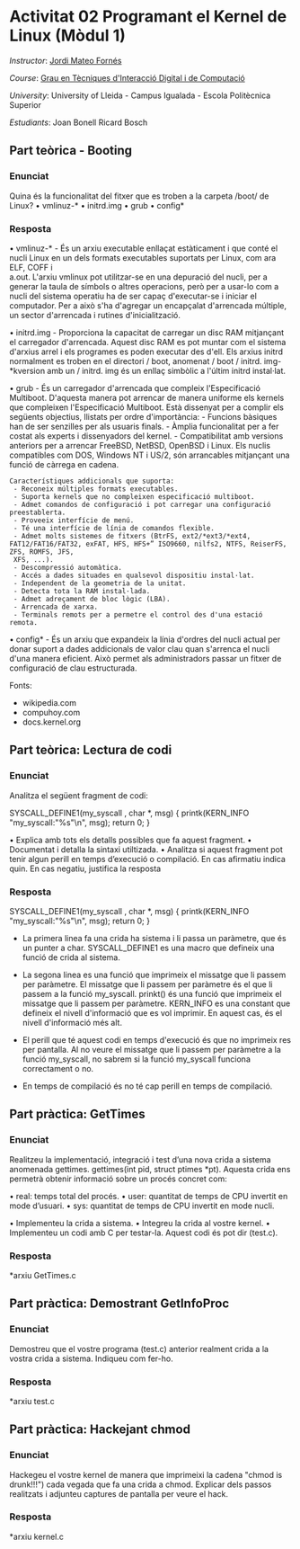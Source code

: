 # Activitat 02 Programant el Kernel de Linux (Mòdul 1)

*Instructor*: [Jordi Mateo Fornés](http:jordimateofornes.com)

*Course*: [Grau en Tècniques d'Interacció Digital i de Computació](http://www.grauinteraccioicomputacio.udl.cat/ca/index.html)

*University*: University of Lleida - Campus Igualada - Escola Politècnica Superior

*Estudiants*: Joan Bonell
              Ricard Bosch

## Part teòrica - Booting

### Enunciat

Quina és la funcionalitat del fitxer que es troben a la carpeta /boot/ de Linux?
  • vmlinuz-* 
  • initrd.img 
  • grub
  • config*
 
### Resposta

  • vmlinuz-* 
    - És un arxiu executable enllaçat estàticament i que conté el nucli Linux en un dels formats executables suportats per Linux, com ara ELF, COFF i         
    a.out. L'arxiu vmlinux pot utilitzar-se en una depuració del nucli, per a generar la taula de símbols o altres operacions, però per a usar-lo com a 
    nucli del sistema operatiu ha de ser capaç d'executar-se i iniciar el computador. Per a això s'ha d'agregar un encapçalat d'arrencada múltiple, un 
    sector d'arrencada i rutines d'inicialització.
  
  • initrd.img 
    - Proporciona la capacitat de carregar un disc RAM mitjançant el carregador d'arrencada. Aquest disc RAM es pot muntar com el sistema d'arxius arrel i 
    els programes es poden executar des d'ell. Els arxius initrd normalment es troben en el directori / boot, anomenat / boot / initrd. img-*kversion amb 
    un / initrd. img és un enllaç simbòlic a l'últim initrd instal·lat.
  
  • grub
    - És un carregador d'arrencada que compleix l'Especificació Multiboot. D'aquesta manera pot arrencar de manera uniforme els kernels que compleixen 
    l'Especificació Multiboot.
    Està dissenyat per a complir els següents objectius, llistats per ordre d'importància:
      - Funcions bàsiques han de ser senzilles per als usuaris finals.
      - Àmplia funcionalitat per a fer costat als experts i dissenyadors del kernel.
      - Compatibilitat amb versions anteriors per a arrencar FreeBSD, NetBSD, OpenBSD i Linux. Els nuclis compatibles com DOS, Windows NT i US/2, són 
      arrancables mitjançant una funció de càrrega en cadena.

    Característiques addicionals que suporta:
     - Reconeix múltiples formats executables.
     - Suporta kernels que no compleixen especificació multiboot.
     - Admet comandos de configuració i pot carregar una configuració preestablerta.
     - Proveeix interfície de menú.
     - Té una interfície de línia de comandos flexible.
     - Admet molts sistemes de fitxers (BtrFS, ext2/*ext3/*ext4, FAT12/FAT16/FAT32, exFAT, HFS, HFS+” ISO9660, nilfs2, NTFS, ReiserFS, ZFS, ROMFS, JFS, 
     XFS, ...).
     - Descompressió automàtica.
     - Accés a dades situades en qualsevol dispositiu instal·lat.
     - Independent de la geometria de la unitat.  
     - Detecta tota la RAM instal·lada.
     - Admet adreçament de bloc lògic (LBA).
     - Arrencada de xarxa.
     - Terminals remots per a permetre el control des d'una estació remota.
  
  • config*
    - És un arxiu que expandeix la línia d'ordres del nucli actual per donar suport a dades addicionals de valor clau quan s'arrenca el 
    nucli d'una manera eficient. Això permet als administradors passar un fitxer de configuració de clau estructurada.

Fonts:
  - wikipedia.com
  - compuhoy.com
  - docs.kernel.org
  

## Part teòrica: Lectura de codi 

### Enunciat

Analitza el següent fragment de codi:

SYSCALL_DEFINE1(my_syscall , char *, msg) {
  printk(KERN_INFO "my_syscall:\"%s\"\n", msg);
  return 0; }

  • Explica amb tots els detalls possibles que fa aquest fragment.
  • Documentat i detalla la sintaxi utiltizada.
  • Analitza si aquest fragment pot tenir algun perill en temps d’execució o compilació. En cas afirmatiu indica quin. En cas negatiu, justifica la 
  resposta

### Resposta

SYSCALL_DEFINE1(my_syscall , char *, msg) {
  printk(KERN_INFO "my_syscall:\"%s\"\n", msg);
  return 0; }
  
- La primera linea fa una crida ha sistema i li passa un paràmetre, que és un punter a char.
  SYSCALL_DEFINE1 es una macro que defineix una funció de crida al sistema.

- La segona linea es una funció que imprimeix el missatge que li passem per paràmetre. El missatge que li passem per paràmetre és el que li passem a la funció my_syscall.
  prinkt() és una funció que imprimeix el missatge que li passem per paràmetre.
  KERN_INFO es una constant que defineix el nivell d'informació que es vol imprimir. En aquest cas, és el nivell d'informació més alt.
  
- El perill que té aquest codi en temps d'execució és que no imprimeix res per pantalla. 
  Al no veure el missatge que li passem per paràmetre a la funció my_syscall, no sabrem si la funció my_syscall funciona correctament o no.
- En temps de compilació és no té cap perill en temps de compilació.

## Part pràctica: GetTimes

### Enunciat

Realitzeu la implementació, integració i test d’una nova crida a sistema anomenada gettimes. gettimes(int
pid, struct ptimes *pt). Aquesta crida ens permetrà obtenir informació sobre un procés concret com: 

  • real: temps total del procés.
  • user: quantitat de temps de CPU invertit en mode d’usuari. 
  • sys: quantitat de temps de CPU invertit en mode nucli.

  • Implementeu la crida a sistema.
  • Integreu la crida al vostre kernel.
  • Implementeu un codi amb C per testar-la. Aquest codi és pot dir (test.c).
  
### Resposta

*arxiu GetTimes.c

## Part pràctica: Demostrant GetInfoProc

### Enunciat

Demostreu que el vostre programa (test.c) anterior realment crida a la vostra crida a sistema. Indiqueu com fer-ho.

### Resposta

*arxiu test.c

## Part pràctica: Hackejant chmod

### Enunciat

Hackegeu el vostre kernel de manera que imprimeixi la cadena "chmod is drunk!!!") cada vegada que fa una crida a chmod. Explicar dels passos realitzats i adjunteu captures de pantalla per veure el hack.

### Resposta

*arxiu kernel.c









  

